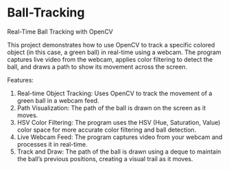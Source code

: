 # Ball-Tracking
Real-Time Ball Tracking with OpenCV

This project demonstrates how to use OpenCV to track a specific colored object (in this case, a green ball) in real-time using a webcam. The program captures live video from the webcam, applies color filtering to detect the ball, and draws a path to show its movement across the screen.

Features: 

1. Real-time Object Tracking: Uses OpenCV to track the movement of a green ball in a webcam feed.
2. Path Visualization: The path of the ball is drawn on the screen as it moves.
3. HSV Color Filtering: The program uses the HSV (Hue, Saturation, Value) color space for more accurate color filtering and ball detection.
4. Live Webcam Feed: The program captures video from your webcam and processes it in real-time.
5. Track and Draw: The path of the ball is drawn using a deque to maintain the ball’s previous positions, creating a visual trail as it moves.

